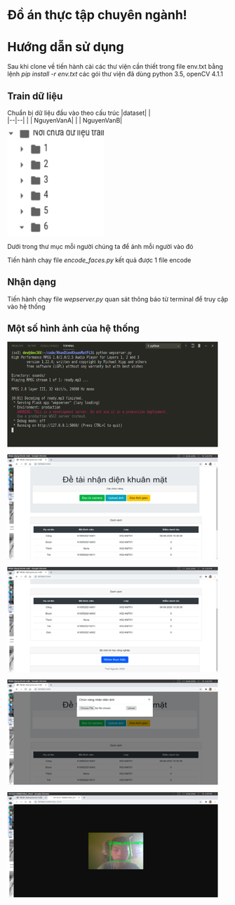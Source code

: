 # Đồ án thực tập chuyên ngành!

# Hướng dẫn sử dụng
Sau khi clone về tiến hành cài các thư viện cần thiết trong file env.txt bằng lệnh *pip install -r env.txt*
các gói thư viện đã dùng python 3.5, openCV 4.1.1


## Train dữ liệu

Chuẩn bị dữ liệu đầu vào theo cấu trúc 
|dataset|  |	
|--|--|
|  |  NguyenVanA|
|  |  NguyenVanB|

<p>
    <img src="/Conmeomatreocaycau/Screenshot from 2020-06-10 17-17-05.png" width="220" height="240" />
</p>


Dưới trong thư mục mỗi người chúng ta để ảnh mỗi người vào đó

Tiến hành chạy file *encode_faces.py* kết quả được 1 file encode

## Nhận dạng
Tiến hành chạy file *wepserver.py* quan sát thông báo từ terminal để truy cập vào hệ thống

## Một số hình ảnh của hệ thống

<p>
    <img src="/Conmeomatreocaycau/Screenshot from 2020-06-10 17-34-20.png" width="480" height="240" />
</p>
<p>
    <img src="/Conmeomatreocaycau/Screenshot from 2020-06-10 17-35-10.png" width="480" height="240" />
</p>
<p>
    <img src="/Conmeomatreocaycau/Screenshot from 2020-06-10 17-35-58.png" width="480" height="240" />
</p>
<p>
    <img src="/Conmeomatreocaycau/Screenshot from 2020-06-10 17-35-40.png" width="480" height="240" />
</p>
<p>
    <img src="/Conmeomatreocaycau/Screenshot from 2020-06-10 17-39-01.png" width="480" height="240" />
</p>

